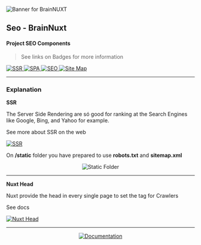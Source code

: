 ![Banner for BrainNUXT](https://github.com/maccali/BrainNUXT/blob/master/.github/banner.png)

## Seo - BrainNuxt

#### Project SEO Components
> See links on Badges for more information


<a href="https://alligator.io/vuejs/server-side-rendering-with-nuxtjs/" target="_blank">
  <img alt="SSR" src="https://img.shields.io/badge/Server Side-Rendering-0.svg?style=flat-square&color=007ac0&labelColor=000000">
</a>
<a href="https://en.wikipedia.org/wiki/Single-page_application" target="_blank">
  <img alt="SPA" src="https://img.shields.io/badge/Single Page-Application-0.svg?style=flat-square&color=f3c963&labelColor=000000">
</a>
<a href="https://en.wikipedia.org/wiki/Search_engine_optimization" target="_blank">
  <img alt="SEO" src="https://img.shields.io/badge/SEO-0.svg?style=flat-square&color=0082f0&labelColor=000000">
</a>
<a href="https://en.wikipedia.org/wiki/Site_map" target="_blank">
  <img alt="Site Map" src="https://img.shields.io/badge/Site-Map-0.svg?style=flat-square&color=c1baa0&labelColor=000000">
</a>

<hr>

### Explanation

<p>
  <b>SSR</b>
</p>
<p>
  The Server Side Rendering are só good for ranking at the Search Engines like Google, Bing, and Yahoo for example.
</p>
<p>
  See more about SSR on the web 
</p>
<a href="https://medium.com/@benjburkholder/javascript-seo-server-side-rendering-vs-client-side-rendering-bc06b8ca2383" target="_blank">
  <img alt="SSR" src="https://img.shields.io/badge/Medium-Post-0.svg?style=flat-square&color=00b0a0&labelColor=000000">
</a>
<p>
  On <b>/static</b> folder you have prepared to use <b>robots.txt</b> and <b>sitemap.xml</b></p>
<p align="center">
  <img alt="Static Folder" src="https://github.com/maccali/BrainNUXT/blob/maccali/.github/code/folderFile/static.png">
</p>

<hr>
<p>
  <b>Nuxt Head</b>
</p>
<p>Nuxt provide the head in every single page to set the tag for Crawlers</p>
<p>See docs</p>
<a href="https://nuxtjs.org/api/pages-head/" target="_blank">
  <img alt="Nuxt Head" src="https://img.shields.io/badge/Nuxt-Head-0.svg?style=flat-square&color=108775&labelColor=000000">
</a>

<hr>
<p align="center">
 <a href="https://github.com/maccali/BrainNUXT/blob/master/.docs/Index.md" target="_blank">
    <img alt="Documentation" src="https://img.shields.io/badge/GO TO-DOCS INDEX-0.svg?style=flat-square&labelColor=000000&color=7159c1">
  </a>
</p>
